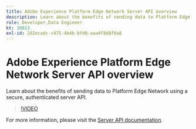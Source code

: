 ```yaml
---
title: Adobe Experience Platform Edge Network Server API overview
description: Learn about the benefits of sending data to Platform Edge Network using a secure, authenticated server API.
role: Developer,Data Engineer
kt: 10013
exl-id: 282ecadc-c475-4b4b-bfd0-aaa4f8d8f0a8
---
```

# Adobe Experience Platform Edge Network Server API overview

Learn about the benefits of sending data to Platform Edge Network using a secure, authenticated server API. 

>[!VIDEO](https://video.tv.adobe.com/v/341448?quality=12&learn=on)

For more information, please visit the [Server API documentation](https://experienceleague.adobe.com/docs/experience-platform/edge-network-server-api/overview.html).
